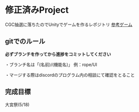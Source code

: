 # 修正済みProject
CGC抽選に落ちたのでUnityでゲームを作るレポジトリ
[参考ゲーム](https://unityroom.com/games/syuusei_finish_syuusei_finish)

## gitでのルール

**必ずブランチを作ってから進捗をコミットしてください**

・ブランチ名は「(名前)/(機能名)」
例：rope/UI

・マージする際はdiscordのプログラム内の相談にて確認をとること

## 完成目標
大宮祭(5/18)
